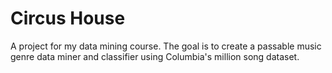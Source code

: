 # Circus House
A project for my data mining course. The goal is to create a passable music genre data miner and
classifier using Columbia's million song dataset.